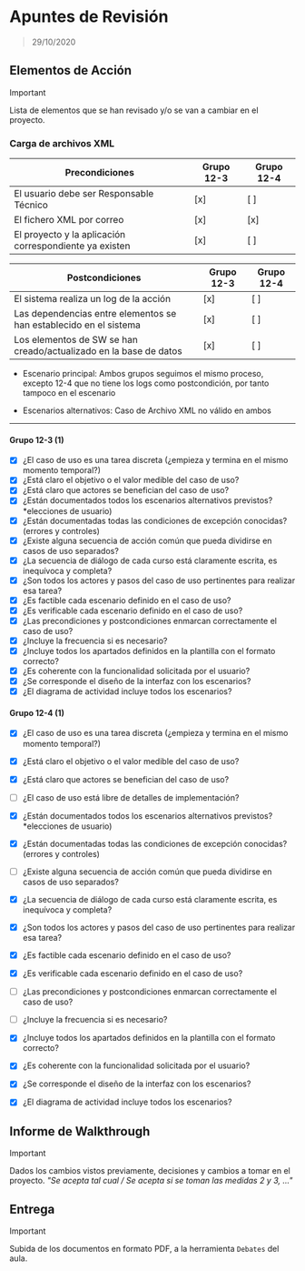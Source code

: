 # Apuntes de Revisión

> 29/10/2020

## Elementos de Acción

> [!IMPORTANT]
> Lista de elementos que se han revisado y/o se van a cambiar en el proyecto.

### Carga de archivos XML

| Precondiciones | Grupo 12-3 | Grupo 12-4 |
| ---------- | ---------- | ---------- |
| El usuario debe ser Responsable Técnico | [x] | [ ] |
| El fichero XML por correo | [x] | [x] |
| El proyecto y la aplicación correspondiente ya existen | [x] | [ ] |

| Postcondiciones | Grupo 12-3 | Grupo 12-4 |
| ---------- | ---------- | ---------- |
| El sistema realiza un log de la acción | [x] | [ ] |
| Las dependencias entre elementos se han establecido en el sistema | [x] | [ ] |
| Los elementos de SW se han creado/actualizado en la base de datos | [x] | [ ] |

* Escenario principal: Ambos grupos seguimos el mismo proceso, excepto 12-4
que no tiene los logs como postcondición, por tanto tampoco en el escenario

* Escenarios alternativos: Caso de Archivo XML no válido en ambos

---

#### Grupo 12-3 (1)

* [x] ¿El caso de uso es una tarea discreta (¿empieza y termina en el mismo
momento temporal?)
* [x] ¿Está claro el objetivo o el valor medible del caso de uso?
* [x] ¿Está claro que actores se benefician del caso de uso?
* [x] ¿Están documentados todos los escenarios alternativos previstos?
*elecciones de usuario)
* [x] ¿Están documentadas todas las condiciones de excepción conocidas?
(errores y controles)
* [x] ¿Existe alguna secuencia de acción común que pueda dividirse en casos
de uso separados?
* [x] ¿La secuencia de diálogo de cada curso está claramente escrita, es
inequívoca y completa?
* [x] ¿Son todos los actores y pasos del caso de uso pertinentes para realizar
esa tarea?
* [x] ¿Es factible cada escenario definido en el caso de uso?
* [x] ¿Es verificable cada escenario definido en el caso de uso?
* [x] ¿Las precondiciones y postcondiciones enmarcan correctamente el caso de uso?
* [x] ¿Incluye la frecuencia si es necesario?
* [x] ¿Incluye todos los apartados definidos en la plantilla con el formato correcto?
* [x] ¿Es coherente con la funcionalidad solicitada por el usuario?
* [x] ¿Se corresponde el diseño de la interfaz con los escenarios?
* [x] ¿El diagrama de actividad incluye todos los escenarios?

#### Grupo 12-4 (1)

* [x] ¿El caso de uso es una tarea discreta (¿empieza y termina en el mismo
momento temporal?)
* [x] ¿Está claro el objetivo o el valor medible del caso de uso?
* [x] ¿Está claro que actores se benefician del caso de uso?
* [ ] ¿El caso de uso está libre de detalles de implementación?
* [x] ¿Están documentados todos los escenarios alternativos previstos?
*elecciones de usuario)
* [x] ¿Están documentadas todas las condiciones de excepción conocidas?
(errores y controles)
* [ ] ¿Existe alguna secuencia de acción común que pueda dividirse en casos
de uso separados?
* [x] ¿La secuencia de diálogo de cada curso está claramente escrita, es
inequívoca y completa?
* [x] ¿Son todos los actores y pasos del caso de uso pertinentes para realizar
esa tarea?
* [x] ¿Es factible cada escenario definido en el caso de uso?
* [x] ¿Es verificable cada escenario definido en el caso de uso?
* [ ] ¿Las precondiciones y postcondiciones enmarcan correctamente el caso de uso?
* [ ] ¿Incluye la frecuencia si es necesario?
* [x] ¿Incluye todos los apartados definidos en la plantilla con el formato correcto?
* [x] ¿Es coherente con la funcionalidad solicitada por el usuario?
* [x] ¿Se corresponde el diseño de la interfaz con los escenarios?
* [x] ¿El diagrama de actividad incluye todos los escenarios?



## Informe de Walkthrough

> [!IMPORTANT]
> Dados los cambios vistos previamente, decisiones y cambios a tomar en el proyecto.
> *"Se acepta tal cual / Se acepta si se toman las medidas 2 y 3, ..."*

## Entrega

> [!IMPORTANT]
> Subida de los documentos en formato PDF, a la herramienta `Debates` del aula.
